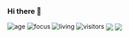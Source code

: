 ### Hi there 👋

![age](https://img.shields.io/badge/age-16-blue)
![focus](https://img.shields.io/badge/focus-backend-brightgreen)
![living](https://img.shields.io/badge/living-iran-3c9)
![visitors](https://windard-visitor-badge.glitch.me/badge?page_id=windard.github.profile)
<a href="https://github.com/mhmda-83">
<img align="center" src="https://github-readme-stats.vercel.app/api?username=mhmda-83&show_icons=true&count_private=true&include_all_commits=true&theme=nord" /></a>
<a href="https://github.com/mhmda-83">
<img align="center" src="https://github-readme-stats.vercel.app/api/top-langs/?username=mhmda-83&theme=nord" />
</a>
